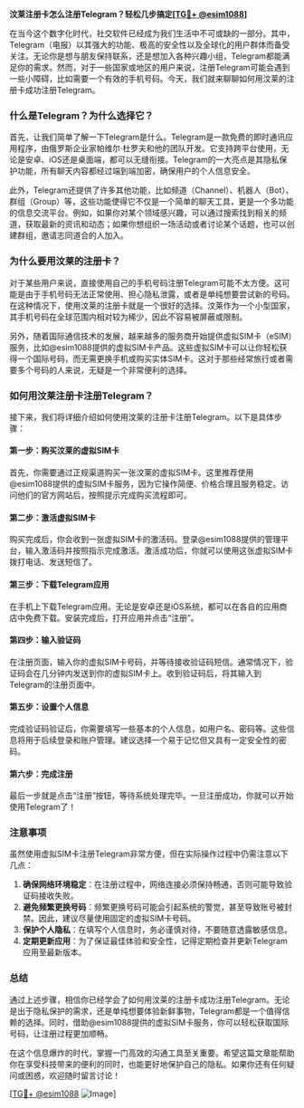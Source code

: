 **汶莱注册卡怎么注册Telegram？轻松几步搞定[[TG💪+ @esim1088](https://t.me/s/esim1088)]**

在当今这个数字化时代，社交软件已经成为我们生活中不可或缺的一部分。其中，Telegram（电报）以其强大的功能、极高的安全性以及全球化的用户群体而备受关注。无论你是想与朋友保持联系，还是想加入各种兴趣小组，Telegram都能满足你的需求。然而，对于一些国家或地区的用户来说，注册Telegram可能会遇到一些小障碍，比如需要一个有效的手机号码。今天，我们就来聊聊如何用汶莱的注册卡成功注册Telegram。

### **什么是Telegram？为什么选择它？**

首先，让我们简单了解一下Telegram是什么。Telegram是一款免费的即时通讯应用程序，由俄罗斯企业家帕维尔·杜罗夫和他的团队开发。它支持跨平台使用，无论是安卓、iOS还是桌面端，都可以无缝衔接。Telegram的一大亮点是其隐私保护功能，所有聊天内容都经过端到端加密，确保用户的个人信息安全。

此外，Telegram还提供了许多其他功能，比如频道（Channel）、机器人（Bot）、群组（Group）等，这些功能使得它不仅是一个简单的聊天工具，更是一个多功能的信息交流平台。例如，如果你对某个领域感兴趣，可以通过搜索找到相关的频道，获取最新的资讯和动态；如果你想组织一场活动或者讨论某个话题，也可以创建群组，邀请志同道合的人加入。

### **为什么要用汶莱的注册卡？**

对于某些用户来说，直接使用自己的手机号码注册Telegram可能不太方便。这可能是由于手机号码无法正常使用、担心隐私泄露，或者是单纯想要尝试新的号码。在这种情况下，使用汶莱的注册卡就是一个很好的选择。汶莱作为一个小型国家，其手机号码在全球范围内相对较为稀少，因此不容易被屏蔽或限制。

另外，随着国际通信技术的发展，越来越多的服务商开始提供虚拟SIM卡（eSIM）服务，比如@esim1088提供的虚拟SIM卡产品。这些虚拟SIM卡可以让你轻松获得一个国际号码，而无需更换手机或购买实体SIM卡。这对于那些经常旅行或者需要多个号码的人来说，无疑是一个非常便利的选择。

### **如何用汶莱注册卡注册Telegram？**

接下来，我们将详细介绍如何使用汶莱的注册卡注册Telegram。以下是具体步骤：

#### **第一步：购买汶莱的虚拟SIM卡**
首先，你需要通过正规渠道购买一张汶莱的虚拟SIM卡。这里推荐使用@esim1088提供的虚拟SIM卡服务，因为它操作简便、价格合理且服务稳定。访问他们的官方网站后，按照提示完成购买流程即可。

#### **第二步：激活虚拟SIM卡**
购买完成后，你会收到一张虚拟SIM卡的激活码。登录@esim1088提供的管理平台，输入激活码并按照指示完成激活。激活成功后，你就可以使用这张虚拟SIM卡拨打电话、发送短信了。

#### **第三步：下载Telegram应用**
在手机上下载Telegram应用。无论是安卓还是iOS系统，都可以在各自的应用商店中免费下载。安装完成后，打开应用并点击“注册”。

#### **第四步：输入验证码**
在注册页面，输入你的虚拟SIM卡号码，并等待接收验证码短信。通常情况下，验证码会在几分钟内发送到你的虚拟SIM卡上。收到验证码后，将其输入到Telegram的注册页面中。

#### **第五步：设置个人信息**
完成验证码验证后，你需要填写一些基本的个人信息，如用户名、密码等。这些信息将用于后续登录和账户管理。建议选择一个易于记忆但又具有一定安全性的密码。

#### **第六步：完成注册**
最后一步就是点击“注册”按钮，等待系统处理完毕。一旦注册成功，你就可以开始使用Telegram了！

### **注意事项**

虽然使用虚拟SIM卡注册Telegram非常方便，但在实际操作过程中仍需注意以下几点：

1. **确保网络环境稳定**：在注册过程中，网络连接必须保持畅通，否则可能导致验证码接收失败。
2. **避免频繁更换号码**：频繁更换号码可能会引起系统的警觉，甚至导致账号被封禁。因此，建议尽量使用固定的虚拟SIM卡号码。
3. **保护个人隐私**：在填写个人信息时，务必谨慎对待，不要随意透露敏感信息。
4. **定期更新应用**：为了保证最佳体验和安全性，记得定期检查并更新Telegram应用至最新版本。

### **总结**

通过上述步骤，相信你已经学会了如何用汶莱的注册卡成功注册Telegram。无论是出于隐私保护的需求，还是单纯想要体验新鲜事物，Telegram都是一个值得信赖的选择。同时，借助@esim1088提供的虚拟SIM卡服务，你可以轻松获取国际号码，让注册过程更加顺畅。

在这个信息爆炸的时代，掌握一门高效的沟通工具至关重要。希望这篇文章能帮助你在享受科技带来的便利的同时，也能更好地保护自己的隐私。如果你还有任何疑问或困惑，欢迎随时留言讨论！

[[TG💪+ @esim1088](https://t.me/s/esim1088) ![Image](https://i.postimg.cc/4NQfJmqS/Snipaste-2025-05-13-00-14-12.png)]